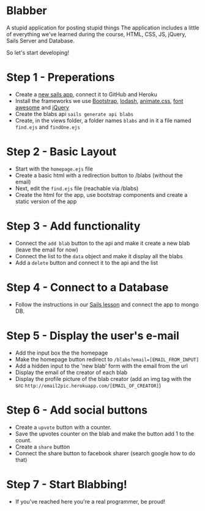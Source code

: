 # Blabber
A stupid application for posting stupid things
The application includes a little of everything we've learned during the course, HTML, CSS, JS, jQuery, Sails Server and Database.

So let's start developing!

# Step 1 - Preperations
- Create a [new sails app](https://github.com/web-development-course/HelloWorld), connect it to GitHub and Heroku
- Install the frameworks we use [Bootstrap](http://getbootstrap.com), [lodash](https://lodash.com/docs), [animate.css](https://daneden.github.io/animate.css/), [font awesome](https://fortawesome.github.io/Font-Awesome/) and [jQuery](https://jquery.com/)
- Create the blabs api `sails generate api blabs`
- Create, in the views folder, a folder names `blabs` and in it a file named `find.ejs` and `findOne.ejs`

# Step 2 - Basic Layout
- Start with the `homepage.ejs` file
- Create a basic html with a redirection button to /blabs (without the email)
- Next, edit the `find.ejs` file (reachable via /blabs)
- Create the html for the app, use bootstrap components and create a static version of the app

# Step 3 - Add functionality
- Connect the `add blab` button to the api and make it create a new blab (leave the email for now)
- Connect the list to the `data` object and make it display all the blabs
- Add a `delete` button and connect it to the api and the list

# Step 4 - Connect to a Database
- Follow the instructions in our [Sails lesson](https://docs.google.com/presentation/d/1Wo5SncGzJbYi3YNfZSmVSnFUkmojhcTK7OCNzecgAJs/edit?usp=sharing) and connect the app to mongo DB. 

# Step 5 - Display the user's e-mail
- Add the input box the the homepage
- Make the homepage button redirect to `/blabs?email=[EMAIL_FROM_INPUT]`
- Add a hidden input to the 'new blab' form with the email from the url
- Display the email of the creator of each blab
- Display the profile picture of the blab creator (add an img tag with the src `http://email2pic.herokuapp.com/[EMAIL_OF_CREATOR]`)

# Step 6 - Add social buttons
- Create a `upvote` button with a counter. 
- Save the upvotes counter on the blab and make the button add 1 to the count.
- Create a `share` button
- Connect the share button to facebook sharer (search google how to do that)

# Step 7 - Start Blabbing!
- If you've reached here you're a real programmer, be proud!
